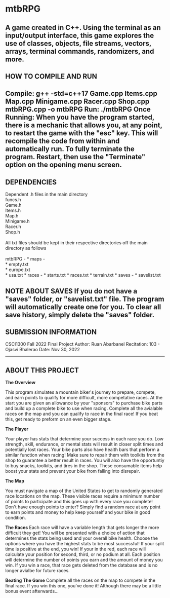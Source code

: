 # mtbRPG
A game created in C++. Using the terminal as an input/output interface, this game explores the use of classes, objects, file streams, vectors, arrays, terminal commands, randomizers, and more.
------------------------
HOW TO COMPILE AND RUN
------------------------
Compile: g++ -std=c++17 Game.cpp Items.cpp Map.cpp Minigame.cpp Racer.cpp Shop.cpp mtbRPG.cpp -o mtbRPG
Run: ./mtbRPG
Once Running: When you have the program started, there is a mechanic that allows you, at any point, to restart the game with the "esc" key. This will recompile the code from within and automatically run. To fully terminate the program. Restart, then use the "Terminate" option on the opening menu screen.
------------------------
DEPENDENCIES
------------------------
Dependent .h files in the main directory\
funcs.h\
Game.h\
Items.h\
Map.h\
Minigame.h\
Racer.h\
Shop.h\
\
All txt files should be kept in their respective directories off the main directory as follows\
\
mtbRPG -
    * maps -\
        * empty.txt\
        * europe.txt\
        * usa.txt
    * races -
        * starts.txt
        * races.txt
        * terrain.txt
    * saves -
        * savelist.txt

**NOTE ABOUT SAVES**
If you do not have a "saves" folder, or "savelist.txt" file. The program will automatically create one for you. To clear all save history, simply delete the "saves" folder.
------------------------
SUBMISSION INFORMATION
------------------------
CSCI1300 Fall 2022 Final Project
Author: Ruan Abarbanel
Recitation: 103 - Ojasvi Bhalerao
Date: Nov 30, 2022

------------------------
ABOUT THIS PROJECT
------------------------
**The Overview**

This program simulates a mountain biker's journey to prepare, compete, and earn points to qualify for more difficult, more competative races. At the start you are given an allowance by your "sponsors" to purchase bike parts and build up a complete bike to use when racing. Complete all the avialable races on the map and you can qualify to race in the final race! If you beat this, get ready to preform on an even bigger stage.

**The Player**

Your player has stats that determine your success in each race you do. Low strength, skill, endurance, or mental stats will result in closer split times and potentially lost races.
Your bike parts also have health bars that perform a similar function when racing! Make sure to repair them with toolkits from the shop to guarantee a better result in races.
You will also have the opportuntiy to buy snacks, toolkits, and tires in the shop. These consumable items help boost your stats and prevent your bike from falling into disrepair.

**The Map**

You must navigate a map of the United States to get to randomly generated race locations on the map. These visible races require a minimum number of points to participate and this goes up with every race you complete!
Don't have enough points to enter? Simply find a random race at any point to earn points and money to help keep yourself and your bike in good condition.

**The Races**
Each race will have a variable length that gets longer the more difficult they get! You will be presented with a choice of action that determines the stats being used and your overall bike health. Choose the options where you have the highest stats to be most successful! If your split time is positive at the end, you win! If your in the red, each race will calculate your position for second, third, or no podium at all. Each position will determine the number of points you earn and the amount of money you win. If you win a race, that race gets deleted from the database and is no longer avialbe for future races.

**Beating The Game**
Complete all the races on the map to compete in the final race. If you win this one, you've done it! Although there may be a little bonus event afterwards...
